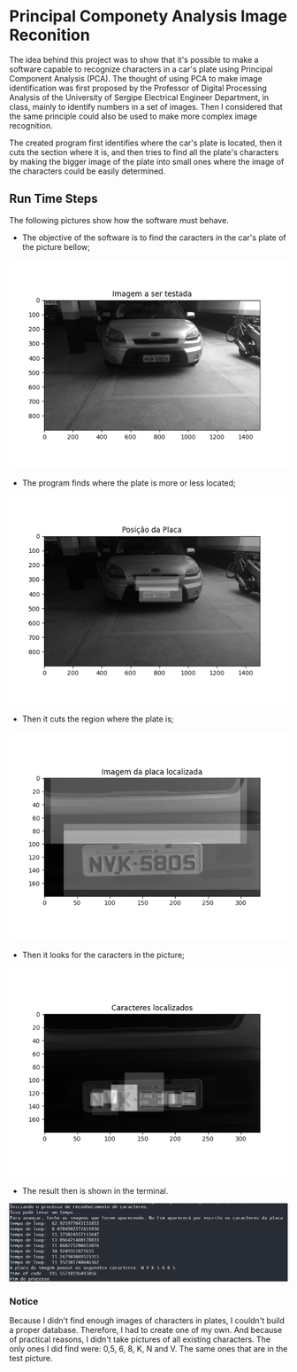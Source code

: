 
# Principal Componety Analysis Image Reconition
The idea behind this project was to show that it's possible to make a software capable to recognize characters in a car's plate using Principal Component Analysis (PCA). The thought of using PCA to make image identification was first proposed by the Professor of Digital Processing Analysis of the University of Sergipe Electrical Engineer Department, in class, mainly to identify numbers in a set of images. Then I considered that the same principle could also be used to make more complex image recognition.

The created program first identifies where the car's plate is located, then it cuts the section where it is, and then tries to find all the plate's characters by making the bigger image of the plate into small ones where the image of the characters could be easily determined.  

## Run Time Steps
The following pictures show how the software must behave.

- The objective of the software is to find the caracters in the car's plate of the picture bellow; 

![image](utils/../Image%20analysis/utils/Figure_1.png)

- The program finds where the plate is more or less located;

![image](utils/../Image%20analysis/utils/plate_found.png)

- Then it cuts the region where the plate is;

![image](utils/../Image%20analysis/utils/cutted_plate.png)

- Then it looks for the caracters in the picture;

![image](utils/../Image%20analysis/utils/caracters_found.png)

- The result then is shown in the terminal.

![image](utils/../Image%20analysis/utils/result.png)


### Notice

Because I didn't find enough images of characters in plates, I couldn't build a proper database. Therefore, I had to create one of my own. And because of practical reasons, I didn't take pictures of all existing characters. The only ones I did find were: 0,5, 6, 8, K, N and V. The same ones that are in the test picture.  